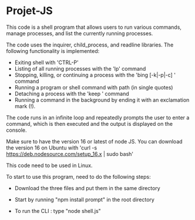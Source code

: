 # Projet-JS

This code is a shell program that allows users to run various commands, manage processes, and list the currently running processes. 

The code uses the inquirer, child_process, and readline libraries. The following functionality is implemented:

- Exiting shell with 'CTRL-P'
- Listing of all running processes with the 'lp' command
- Stopping, killing, or continuing a process with the 'bing [-k|-p|-c] <processId>' command
- Running a program or shell command with path (in single quotes)
- Detaching a process with the 'keep <PID>' command
- Running a command in the background by ending it with an exclamation mark (!).

The code runs in an infinite loop and repeatedly prompts the user to enter a command, which is then executed and the output is displayed on the console.

Make sure to have the version 16 or latest of node JS. You can download the version 16 on Ubuntu with 'curl -s https://deb.nodesource.com/setup_16.x | sudo bash'

This code need to be used in Linux.
  
To start to use this program, need to do the following steps:

- Download the three files and put them in the same directory

- Start by running "npm install prompt" in the root directory

- To run the CLI : type "node shell.js" 
